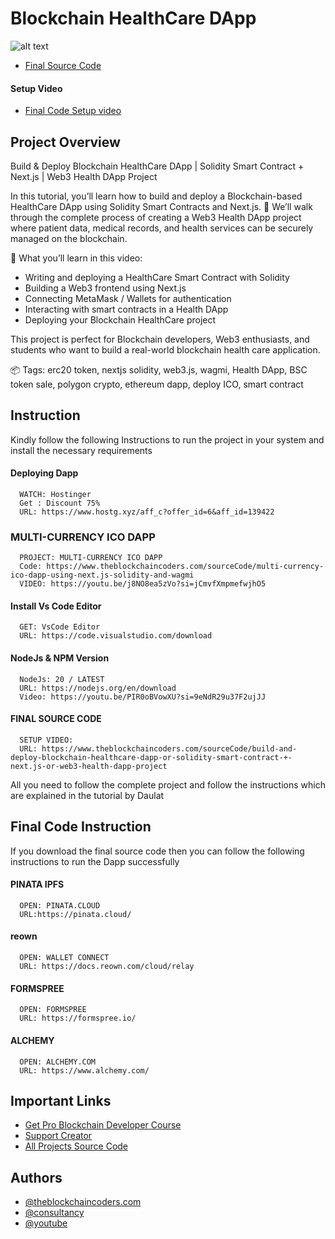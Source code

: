 # Blockchain HealthCare DApp

![alt text](https://www.daulathussain.com/wp-content/uploads/2025/09/Build-Deploy-Blockchain-HealthCare-DApp-Solidity-Smart-Contract-Next.js-Web3-Health-DApp-Project.jpg)

- [Final Source Code](https://www.theblockchaincoders.com/sourceCode/build-and-deploy-blockchain-healthcare-dapp-or-solidity-smart-contract-+-next.js-or-web3-health-dapp-project)

#### Setup Video

- [Final Code Setup video](https://youtu.be/zSu5oMnFek4?si=yZU0fayXDKr0JzRr)

## Project Overview

Build & Deploy Blockchain HealthCare DApp | Solidity Smart Contract + Next.js | Web3 Health DApp Project

In this tutorial, you’ll learn how to build and deploy a Blockchain-based HealthCare DApp using Solidity Smart Contracts and Next.js. 🚀
We’ll walk through the complete process of creating a Web3 Health DApp project where patient data, medical records, and health services can be securely managed on the blockchain.

🔑 What you’ll learn in this video:

- Writing and deploying a HealthCare Smart Contract with Solidity
- Building a Web3 frontend using Next.js
- Connecting MetaMask / Wallets for authentication
- Interacting with smart contracts in a Health DApp
- Deploying your Blockchain HealthCare project

This project is perfect for Blockchain developers, Web3 enthusiasts, and students who want to build a real-world blockchain health care application.

📦 Tags:
erc20 token, nextjs solidity, web3.js, wagmi, Health DApp, BSC token sale, polygon crypto, ethereum dapp, deploy ICO, smart contract

## Instruction

Kindly follow the following Instructions to run the project in your system and install the necessary requirements

#### Deploying Dapp

```
  WATCH: Hostinger
  Get : Discount 75%
  URL: https://www.hostg.xyz/aff_c?offer_id=6&aff_id=139422
```

### MULTI-CURRENCY ICO DAPP

```
  PROJECT: MULTI-CURRENCY ICO DAPP
  Code: https://www.theblockchaincoders.com/sourceCode/multi-currency-ico-dapp-using-next.js-solidity-and-wagmi
  VIDEO: https://youtu.be/j8NO8ea5zVo?si=jCmvfXmpmefwjhO5
```

#### Install Vs Code Editor

```
  GET: VsCode Editor
  URL: https://code.visualstudio.com/download
```

#### NodeJs & NPM Version

```
  NodeJs: 20 / LATEST
  URL: https://nodejs.org/en/download
  Video: https://youtu.be/PIR0oBVowXU?si=9eNdR29u37F2ujJJ
```

#### FINAL SOURCE CODE

```
  SETUP VIDEO:
  URL: https://www.theblockchaincoders.com/sourceCode/build-and-deploy-blockchain-healthcare-dapp-or-solidity-smart-contract-+-next.js-or-web3-health-dapp-project
```

All you need to follow the complete project and follow the instructions which are explained in the tutorial by Daulat

## Final Code Instruction

If you download the final source code then you can follow the following instructions to run the Dapp successfully

#### PINATA IPFS

```
  OPEN: PINATA.CLOUD
  URL:https://pinata.cloud/
```

#### reown

```
  OPEN: WALLET CONNECT
  URL: https://docs.reown.com/cloud/relay
```

#### FORMSPREE

```
  OPEN: FORMSPREE
  URL: https://formspree.io/
```

#### ALCHEMY

```
  OPEN: ALCHEMY.COM
  URL: https://www.alchemy.com/
```

## Important Links

- [Get Pro Blockchain Developer Course](https://www.theblockchaincoders.com/pro-nft-marketplace)
- [Support Creator](https://bit.ly/Support-Creator)
- [All Projects Source Code](https://www.theblockchaincoders.com/SourceCode)

## Authors

- [@theblockchaincoders.com](https://www.theblockchaincoders.com/)
- [@consultancy](https://www.theblockchaincoders.com/consultancy)
- [@youtube](https://www.youtube.com/@daulathussain)
